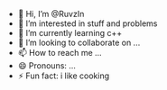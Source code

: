 - 👋 Hi, I’m @RuvzIn
- 👀 I’m interested in stuff and problems
- 🌱 I’m currently learning c++
- 💞️ I’m looking to collaborate on ...
- 📫 How to reach me ...
- 😄 Pronouns: ...
- ⚡ Fun fact: i like cooking

<!---
RuvzIn/RuvzIn is a ✨ special ✨ repository because its `README.md` (this file) appears on your GitHub profile.
You can click the Preview link to take a look at your changes.
--->

